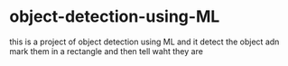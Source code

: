 # object-detection-using-ML
this is a project of object detection using ML and it detect the object adn mark them in a rectangle and then tell waht they are

